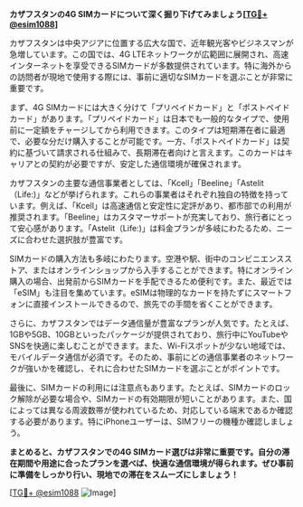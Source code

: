 **カザフスタンの4G SIMカードについて深く掘り下げてみましょう[[TG💪+ @esim1088](https://t.me/s/esim1088)]**

カザフスタンは中央アジアに位置する広大な国で、近年観光客やビジネスマンが急増しています。この国では、4G LTEネットワークが広範囲に展開され、高速インターネットを享受できるSIMカードが多数提供されています。特に海外からの訪問者が現地で使用する際には、事前に適切なSIMカードを選ぶことが非常に重要です。

まず、4G SIMカードには大きく分けて「プリペイドカード」と「ポストペイドカード」があります。「プリペイドカード」は日本でも一般的なタイプで、使用前に一定額をチャージしてから利用できます。このタイプは短期滞在者に最適で、必要な分だけ購入することが可能です。一方、「ポストペイドカード」は契約に基づいて請求される仕組みで、長期滞在者向けと言えます。このカードはキャリアとの契約が必要ですが、安定した通信環境が確保されます。

カザフスタンの主要な通信事業者としては、「Kcell」「Beeline」「Astelit（Life:)」などが挙げられます。これらの事業者はそれぞれ独自の特徴を持っています。例えば、「Kcell」は高速通信と安定性に定評があり、都市部での利用が推奨されます。「Beeline」はカスタマーサポートが充実しており、旅行者にとって安心感があります。「Astelit（Life:)」は料金プランが多岐にわたるため、ニーズに合わせた選択肢が豊富です。

SIMカードの購入方法も多岐にわたります。空港や駅、街中のコンビニエンスストア、またはオンラインショップから入手することができます。特にオンライン購入の場合、出発前からSIMカードを手配できるため便利です。また、最近では「eSIM」も注目を集めています。eSIMは物理的なカードを持たずにスマートフォンに直接インストールできるので、旅先での手間を省くことができます。

さらに、カザフスタンではデータ通信量が豊富なプランが人気です。たとえば、1GBや5GB、10GBといったパッケージが提供されており、旅行中にYouTubeやSNSを快適に楽しむことができます。また、Wi-Fiスポットが少ない地域では、モバイルデータ通信が必須です。そのため、事前にどの通信事業者のネットワークが強いかを確認し、それに合わせたSIMカードを選ぶことがポイントです。

最後に、SIMカードの利用には注意点もあります。たとえば、SIMカードのロック解除が必要な場合や、SIMカードの有効期限が短いことがあります。また、国によっては異なる周波数帯が使われているため、対応している端末であるか確認する必要があります。特にiPhoneユーザーは、SIMフリーの機種か確認しましょう。

**まとめると、カザフスタンでの4G SIMカード選びは非常に重要です。自分の滞在期間や用途に合ったプランを選べば、快適な通信環境が得られます。ぜひ事前に準備をしっかり行い、現地での滞在をスムーズにしましょう！**

[[TG💪+ @esim1088](https://t.me/s/esim1088) ![Image](https://i.postimg.cc/Y0z9fWf4/image.png)]